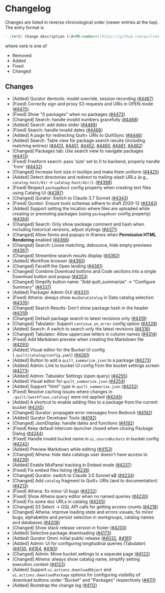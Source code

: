 <!-- markdownlint-disable line-length -->

# Changelog

Changes are listed in reverse chronological order (newer entries at the top).
The entry format is

```markdown
- [Verb] Change description ([#<PR-number>](https://github.com/quiltdata/quilt/pull/<PR-number>))
```

where verb is one of

- Removed
- Added
- Fixed
- Changed

## Changes

- [Added] Qurator devtools: model override, session recording ([#4467](https://github.com/quiltdata/quilt/pull/4467))
- [Fixed] Correctly sign and proxy S3 requests and URIs in OPEN mode ([#4470](https://github.com/quiltdata/quilt/pull/4470))
- [Fixed] Show "0 packages" when no packages ([#4473](https://github.com/quiltdata/quilt/pull/4473))
- [Changed] Search: handle invalid numbers gracefully ([#4468](https://github.com/quiltdata/quilt/pull/4468))
- [Added] Search: add dates slider ([#4468](https://github.com/quiltdata/quilt/pull/4468))
- [Fixed] Search: handle invalid dates ([#4466](https://github.com/quiltdata/quilt/pull/4466))
- [Added] A page for redirecting Quilt+ URIs to QuiltSync ([#4446](https://github.com/quiltdata/quilt/pull/4446))
- [Added] Search: Table view for package search results (including matching entries) ([#4413](https://github.com/quiltdata/quilt/pull/4413), [#4451](https://github.com/quiltdata/quilt/pull/4451), [#4452](https://github.com/quiltdata/quilt/pull/4452), [#4460](https://github.com/quiltdata/quilt/pull/4460), [#4461](https://github.com/quiltdata/quilt/pull/4461), [#4462](https://github.com/quiltdata/quilt/pull/4462))
- [Changed] Packages tab: Use search view to navigate packages ([#4413](https://github.com/quiltdata/quilt/pull/4413))
- [Fixed] Freeform search: pass 'size' set to 0 to backend, properly handle 'from' ([#4432](https://github.com/quiltdata/quilt/pull/4432))
- [Changed] Increase font size in tooltips and make them uniform ([#4425](https://github.com/quiltdata/quilt/pull/4425))
- [Added] Detect directories and redirect to trailing-slash URLs (e.g., `catalog-host/dir` → `catalog-host/dir/`). ([#4398](https://github.com/quiltdata/quilt/pull/4398))
- [Fixed] Respect `packageRoot` config property when creating text files using Catalog UI ([#4397](https://github.com/quiltdata/quilt/pull/4397))
- [Changed] Qurator: Switch to Claude 3.7 Sonnet ([#4343](https://github.com/quiltdata/quilt/pull/4343))
- [Fixed] Qurator: Ensure tools schemas adhere to draft 2020-12 ([#4343](https://github.com/quiltdata/quilt/pull/4343))
- [Added] Support setting the location where files are uploaded while creating or promoting packages (using `packageRoot` config property) ([#4384](https://github.com/quiltdata/quilt/pull/4384))
- [Changed] Search: Only show package comment and hash when including historical versions, adjust stylings ([#4371](https://github.com/quiltdata/quilt/pull/4371))
- [Changed] Allow forms and popups in iframes when **Permissive HTML Rendering** enabled ([#4366](https://github.com/quiltdata/quilt/pull/4366))
- [Changed] Search: Loose matching, debounce, hide empty previews ([#4367](https://github.com/quiltdata/quilt/pull/4367))
- [Changed] Streamline search results display ([#4362](https://github.com/quiltdata/quilt/pull/4362))
- [Added] Workflow browser ([#4360](https://github.com/quiltdata/quilt/pull/4360))
- [Changed] Facelift the Open landing ([#4361](https://github.com/quiltdata/quilt/pull/4361))
- [Changed] Combine Download buttons and Code sections into a single Download button and popup ([#4353](https://github.com/quiltdata/quilt/pull/4353))
- [Changed] Simplify button name: "Add quilt_summarize" -> "Configure Summary" ([#4337](https://github.com/quiltdata/quilt/pull/4337))
- [Added] Packager Admin GUI ([#4331](https://github.com/quiltdata/quilt/pull/4331))
- [Fixed] Athena: always show `AwsDataCatalog` in Data catalog selection ([#4335](https://github.com/quiltdata/quilt/pull/4335))
- [Changed] Search Results: Don't show package hash in the header ([#4319](https://github.com/quiltdata/quilt/pull/4319))
- [Changed] Default package search to latest revisions only ([#4319](https://github.com/quiltdata/quilt/pull/4319))
- [Changed] Tabulator: Support `continue_on_error` config option ([#4328](https://github.com/quiltdata/quilt/pull/4328))
- [Added] Search: A switch to search only the latest revisions ([#4316](https://github.com/quiltdata/quilt/pull/4316))
- [Changed] Tabulator: Allow uppercase letters in column names ([#4314](https://github.com/quiltdata/quilt/pull/4314))
- [Fixed] Add Markdown preview when creating the Markdown file ([#4293](https://github.com/quiltdata/quilt/pull/4293))
- [Added] Visual editor for the Bucket UI config (`.quilt/catalog/config.yaml`) ([#4261](https://github.com/quiltdata/quilt/pull/4261))
- [Added] Button to add a `quilt_summarize.json` to a package ([#4273](https://github.com/quiltdata/quilt/pull/4273))
- [Added] Admin: Link to bucket UI config from the bucket settings screen ([#4273](https://github.com/quiltdata/quilt/pull/4273))
- [Added] Admin: Tabulator Settings (open query) ([#4255](https://github.com/quiltdata/quilt/pull/4255))
- [Added] Visual editor for `quilt_summarize.json` ([#4254](https://github.com/quiltdata/quilt/pull/4254))
- [Added] Support "html" type in `quilt_summarize.json` ([#4252](https://github.com/quiltdata/quilt/pull/4252))
- [Fixed] Resolve caching issues where changes in `.quilt/{workflows,catalog}` were not applied ([#4245](https://github.com/quiltdata/quilt/pull/4245))
- [Added] A shortcut to enable adding files to a package from the current bucket ([#4245](https://github.com/quiltdata/quilt/pull/4245))
- [Changed] Qurator: propagate error messages from Bedrock ([#4192](https://github.com/quiltdata/quilt/pull/4192))
- [Added] Qurator Developer Tools ([#4192](https://github.com/quiltdata/quilt/pull/4192))
- [Changed] JsonDisplay: handle dates and functions ([#4192](https://github.com/quiltdata/quilt/pull/4192))
- [Fixed] Keep default Intercom launcher closed when closing Package Dialog ([#4244](https://github.com/quiltdata/quilt/pull/4244))
- [Fixed] Handle invalid bucket name in `ui.sourceBuckets` in bucket config ([#4242](https://github.com/quiltdata/quilt/pull/4242))
- [Added] Preview Markdown while editing ([#4153](https://github.com/quiltdata/quilt/pull/4153))
- [Changed] Athena: hide data catalogs user doesn't have access to ([#4239](https://github.com/quiltdata/quilt/pull/4239))
- [Added] Enable MixPanel tracking in Embed mode ([#4237](https://github.com/quiltdata/quilt/pull/4237))
- [Fixed] Fix embed files listing ([#4236](https://github.com/quiltdata/quilt/pull/4236))
- [Changed] Qurator: switch to Claude 3.5 Sonnet **v2** ([#4234](https://github.com/quiltdata/quilt/pull/4234))
- [Changed] Add `catalog` fragment to Quilt+ URIs (and to documentation) ([#4213](https://github.com/quiltdata/quilt/pull/4213))
- [Fixed] Athena: fix minor UI bugs ([#4232](https://github.com/quiltdata/quilt/pull/4232))
- [Fixed] Show Athena query editor when no named queries ([#4230](https://github.com/quiltdata/quilt/pull/4230))
- [Fixed] Fix some doc URLs in catalog ([#4205](https://github.com/quiltdata/quilt/pull/4205))
- [Changed] S3 Select -> GQL API calls for getting access counts ([#4218](https://github.com/quiltdata/quilt/pull/4218))
- [Changed] Athena: improve loading state and errors visuals; fix minor bugs; alphabetize and persist selection in workgroups, catalog names and databases ([#4208](https://github.com/quiltdata/quilt/pull/4208))
- [Changed] Show stack release version in footer ([#4200](https://github.com/quiltdata/quilt/pull/4200))
- [Added] Selective package downloading ([#4173](https://github.com/quiltdata/quilt/pull/4173))
- [Added] Qurator Omni: initial public release ([#4032](https://github.com/quiltdata/quilt/pull/4032), [#4181](https://github.com/quiltdata/quilt/pull/4181))
- [Added] Admin: UI for configuring longitudinal queries (Tabulator) ([#4135](https://github.com/quiltdata/quilt/pull/4135), [#4164](https://github.com/quiltdata/quilt/pull/4164), [#4165](https://github.com/quiltdata/quilt/pull/4165))
- [Changed] Admin: Move bucket settings to a separate page ([#4122](https://github.com/quiltdata/quilt/pull/4122))
- [Changed] Athena: always show catalog name, simplify setting execution context ([#4123](https://github.com/quiltdata/quilt/pull/4123))
- [Added] Support `ui.actions.downloadObject` and `ui.actions.downloadPackage` options for configuring visibility of download buttons under "Bucket" and "Packages" respectively ([#4111](https://github.com/quiltdata/quilt/pull/4111))
- [Added] Bootstrap the change log ([#4112](https://github.com/quiltdata/quilt/pull/4112))
